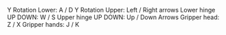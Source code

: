 Y Rotation Lower: A / D
Y Rotation Upper: Left / Right arrows
Lower hinge UP DOWN: W / S
Upper hinge UP DOWN: Up / Down Arrows
Gripper head: Z / X
Gripper hands: J / K